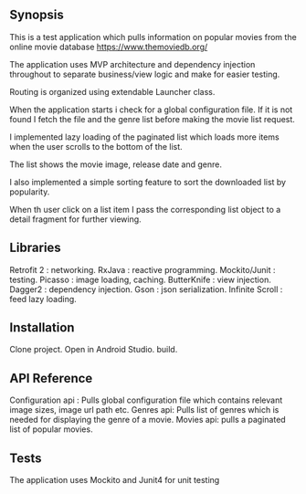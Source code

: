## Synopsis

This is a test application which pulls information on popular movies from the online movie database https://www.themoviedb.org/

The application uses MVP architecture and dependency injection throughout to separate business/view logic and make for easier testing.

Routing is organized using extendable Launcher class.

When the application starts i check for a global configuration file. If it is not found I fetch the file and the genre list before making the movie list request.

I implemented lazy loading of the paginated list which loads more items when the user scrolls to the bottom of the list.

The list shows the movie image, release date and genre.

I also implemented a simple sorting feature to sort the downloaded list by popularity.

When th user click on a list item I pass the corresponding list object to a detail fragment for further viewing.

## Libraries

Retrofit 2 : networking.
RxJava : reactive programming.
Mockito/Junit : testing.
Picasso : image loading, caching.
ButterKnife : view injection.
Dagger2 : dependency injection.
Gson : json serialization.
Infinite Scroll : feed lazy loading.


## Installation

Clone project. Open in Android Studio. build.

## API Reference

Configuration api : Pulls global configuration file which contains relevant image sizes, image url path etc.
Genres api: Pulls list of genres which is needed for displaying the genre of a movie.
Movies api: pulls a paginated list of popular movies.

## Tests

The application uses Mockito and Junit4 for unit testing
